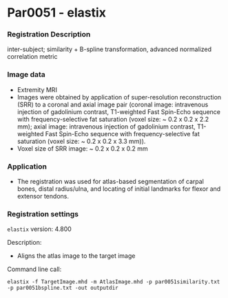 # Par0051 - elastix

###  Registration Description
inter-subject; similarity + B-spline transformation, advanced normalized correlation metric	

###  Image data

* Extremity MRI
* Images were obtained by application of super-resolution reconstruction (SRR) to a coronal and axial image pair (coronal image: intravenous injection of gadolinium contrast, T1-weighted Fast Spin-Echo sequence with frequency-selective fat saturation (voxel size: ~ 0.2 x 0.2 x 2.2 mm); axial image: intravenous injection of gadolinium contrast, T1-weighted Fast Spin-Echo sequence with frequency-selective fat saturation (voxel size: ~ 0.2 x 0.2 x 3.3 mm)).
* Voxel size of SRR image: ~ 0.2 x 0.2 x 0.2 mm

###  Application

* The registration was used for atlas-based segmentation of carpal bones, distal radius/ulna, and locating of initial landmarks for flexor and extensor tendons.

###  Registration settings

`elastix` version: 4.800

Description:

* Aligns the atlas image to the target image

Command line call:


    elastix -f TargetImage.mhd -m AtlasImage.mhd -p par0051similarity.txt -p par0051bspline.txt -out outputdir

